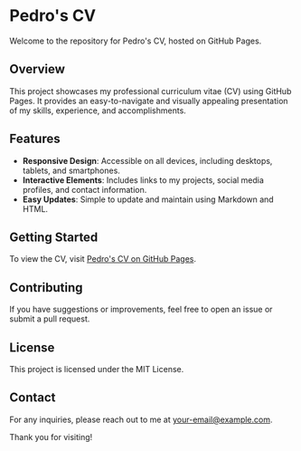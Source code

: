 # Pedro's CV

Welcome to the repository for Pedro's CV, hosted on GitHub Pages.

## Overview

This project showcases my professional curriculum vitae (CV) using GitHub Pages. It provides an easy-to-navigate and visually appealing presentation of my skills, experience, and accomplishments.

## Features

- **Responsive Design**: Accessible on all devices, including desktops, tablets, and smartphones.
- **Interactive Elements**: Includes links to my projects, social media profiles, and contact information.
- **Easy Updates**: Simple to update and maintain using Markdown and HTML.

## Getting Started

To view the CV, visit [Pedro's CV on GitHub Pages](https://your-github-username.github.io/pedro-fr/CV/).

## Contributing

If you have suggestions or improvements, feel free to open an issue or submit a pull request.

## License

This project is licensed under the MIT License.

## Contact

For any inquiries, please reach out to me at [your-email@example.com](mailto:your-email@example.com).

Thank you for visiting!
